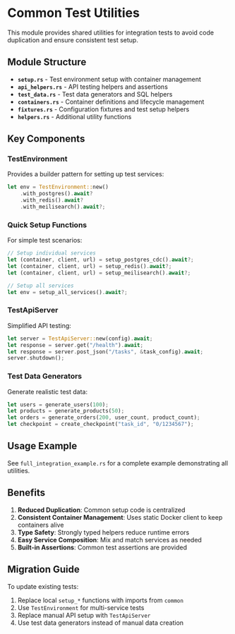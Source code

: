 # Common Test Utilities

This module provides shared utilities for integration tests to avoid code duplication and ensure consistent test setup.

## Module Structure

- **`setup.rs`** - Test environment setup with container management
- **`api_helpers.rs`** - API testing helpers and assertions
- **`test_data.rs`** - Test data generators and SQL helpers
- **`containers.rs`** - Container definitions and lifecycle management
- **`fixtures.rs`** - Configuration fixtures and test setup helpers
- **`helpers.rs`** - Additional utility functions

## Key Components

### TestEnvironment

Provides a builder pattern for setting up test services:

```rust
let env = TestEnvironment::new()
    .with_postgres().await?
    .with_redis().await?
    .with_meilisearch().await?;
```

### Quick Setup Functions

For simple test scenarios:

```rust
// Setup individual services
let (container, client, url) = setup_postgres_cdc().await?;
let (container, client, url) = setup_redis().await?;
let (container, client, url) = setup_meilisearch().await?;

// Setup all services
let env = setup_all_services().await?;
```

### TestApiServer

Simplified API testing:

```rust
let server = TestApiServer::new(config).await;
let response = server.get("/health").await;
let response = server.post_json("/tasks", &task_config).await;
server.shutdown();
```

### Test Data Generators

Generate realistic test data:

```rust
let users = generate_users(100);
let products = generate_products(50);
let orders = generate_orders(200, user_count, product_count);
let checkpoint = create_checkpoint("task_id", "0/1234567");
```

## Usage Example

See `full_integration_example.rs` for a complete example demonstrating all utilities.

## Benefits

1. **Reduced Duplication**: Common setup code is centralized
2. **Consistent Container Management**: Uses static Docker client to keep containers alive
3. **Type Safety**: Strongly typed helpers reduce runtime errors
4. **Easy Service Composition**: Mix and match services as needed
5. **Built-in Assertions**: Common test assertions are provided

## Migration Guide

To update existing tests:

1. Replace local `setup_*` functions with imports from `common`
2. Use `TestEnvironment` for multi-service tests
3. Replace manual API setup with `TestApiServer`
4. Use test data generators instead of manual data creation